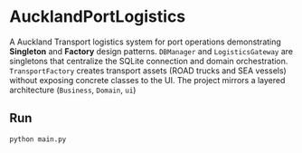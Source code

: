 
# AucklandPortLogistics

A Auckland Transport logistics system for port operations demonstrating **Singleton** and **Factory** design patterns. `DBManager` and `LogisticsGateway` are singletons that centralize the SQLite connection and domain orchestration. `TransportFactory` creates transport assets (ROAD trucks and SEA vessels) without exposing concrete classes to the UI. The project mirrors a layered architecture (`Business`, `Domain`, `ui`)

## Run
```bash
python main.py
```
